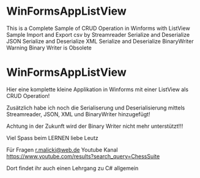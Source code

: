 # WinFormsAppListView
This is a Complete Sample of CRUD Operation in Winforms with ListView Sample
Import and Export csv by Streamreader
Serialize and Deserialize JSON
Serialize and Deserialize XML
Serialize and Deserialize BinaryWriter
Warning Binary Writer is Obsolete

# WinFormsAppListView
Hier eine komplette kleine Applikation in Winforms mit einer ListView als CRUD Operation!

Zusätzlich habe ich noch die Serialiserung und Deserialisierung mittels Streamreader, JSON, XML und BinaryWriter hinzugefügt!

Achtung in der Zukunft wird der Binary Writer nicht mehr unterstützt!!!

Viel Spass beim LERNEN liebe Leutz

Für Fragen
r.malicki@web.de
Youtube Kanal https://www.youtube.com/results?search_query=ChessSuite

Dort findet ihr auch einen Lehrgang zu C# allgemein




